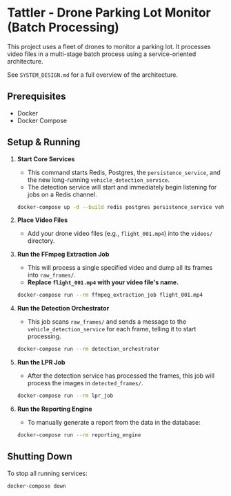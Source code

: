 # Tattler - Drone Parking Lot Monitor (Batch Processing)

This project uses a fleet of drones to monitor a parking lot. It processes video files in a multi-stage batch process using a service-oriented architecture.

See `SYSTEM_DESIGN.md` for a full overview of the architecture.

## Prerequisites

- Docker
- Docker Compose

## Setup & Running

1.  **Start Core Services**
    - This command starts Redis, Postgres, the `persistence_service`, and the new long-running `vehicle_detection_service`.
    - The detection service will start and immediately begin listening for jobs on a Redis channel.
    ```bash
    docker-compose up -d --build redis postgres persistence_service vehicle_detection_service
    ```

2.  **Place Video Files**
    - Add your drone video files (e.g., `flight_001.mp4`) into the `videos/` directory.

3.  **Run the FFmpeg Extraction Job**
    - This will process a single specified video and dump all its frames into `raw_frames/`.
    - **Replace `flight_001.mp4` with your video file's name.**
    ```bash
    docker-compose run --rm ffmpeg_extraction_job flight_001.mp4
    ```

4.  **Run the Detection Orchestrator**
    - This job scans `raw_frames/` and sends a message to the `vehicle_detection_service` for each frame, telling it to start processing.
    ```bash
    docker-compose run --rm detection_orchestrator
    ```

5.  **Run the LPR Job**
    - After the detection service has processed the frames, this job will process the images in `detected_frames/`.
    ```bash
    docker-compose run --rm lpr_job
    ```

6.  **Run the Reporting Engine**
    - To manually generate a report from the data in the database:
    ```bash
    docker-compose run --rm reporting_engine
    ```

## Shutting Down

To stop all running services:
```bash
docker-compose down
```
